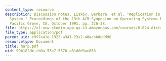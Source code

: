 ```yaml
---
content_type: resource
description: Discussion notes. Liskov, Barbara, et al. "Replication in the Harp File
  System." Proceedings of the 13th ACM Symposium on Operating Systems Principles,
  Pacific Grove, CA, October 1991, pp. 226-38.
file: https://ol-ocw-studio-app-qa.s3.amazonaws.com/courses/6-824-distributed-computer-systems-engineering-spring-2006/99b182decb0a55e75570e81d0d9ac858_harp.pdf
file_type: application/pdf
parent_uid: c997e41e-1922-a341-23a2-40acbb0edd90
resourcetype: Document
title: harp.pdf
uid: 99b182de-cb0a-55e7-5570-e81d0d9ac858
---
```

